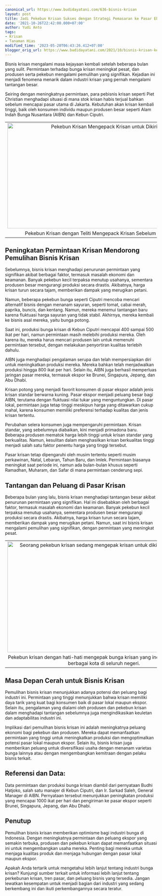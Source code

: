 ```yaml
---
canonical_url: https://www.budidayatani.com/636-bisnis-krisan
layout: post
title: Jadi Pekebun Krisan Sukses dengan Strategi Pemasaran ke Pasar Ekspor yang Terbuka!
date: '2021-10-26T22:42:00.000+07:00'
author: Yudi Anto
tags:
- Krisan
- Tanaman Hias
modified_time: '2023-05-20T06:43:26.412+07:00'
blogger_orig_url: https://www.budidayatani.com/2021/10/bisnis-krisan-kembali-bersinar.html
---
```


<p>Bisnis krisan mengalami masa kejayaan kembali setelah beberapa bulan yang sulit. Permintaan terhadap bunga krisan meningkat pesat, dan produsen serta pekebun mengalami pemulihan yang signifikan. Kejadian ini menjadi fenomena menarik dalam industri krisan yang pernah mengalami tantangan besar.</p><p>Seiring dengan meningkatnya permintaan, para pebisnis krisan seperti Piet Christian menghadapi situasi di mana stok krisan habis terjual bahkan sebelum mencapai pasar utama di Jakarta. Kebutuhan akan krisan kembali tinggi, baik oleh konsumen individu maupun produsen besar seperti Alam Indah Bunga Nusantara (AIBN) dan Kebun Ciputri.</p><table align="center" cellpadding="0" cellspacing="0" class="tr-caption-container" style="margin-left: auto; margin-right: auto;"><tbody><tr><td style="text-align: center;"><a href="https://blogger.googleusercontent.com/img/b/R29vZ2xl/AVvXsEgtQ8daDTu_RrG3R0IpVyB6gwp-6CqHYsjnONThjgKjjhrEoaohEZoPBGpkza35JzAdCVi_AogwATBMDe1Y31PAOGo8_ufxX-q7OUwKU5-n8QvzleApTonEZtC3rgBRXXdcgauNGkgs2U65prE1F7zGt8GlBkgjNQAS5yzLCPpyIYbrRQJfc9fLNHkraA/s2213/krisan%20(2).jpg" imageanchor="1" style="margin-left: auto; margin-right: auto;"><img alt="Pekebun Krisan Mengepack Krisan untuk Dikirim" border="0" data-original-height="1200" data-original-width="2213" height="348" src="https://blogger.googleusercontent.com/img/b/R29vZ2xl/AVvXsEgtQ8daDTu_RrG3R0IpVyB6gwp-6CqHYsjnONThjgKjjhrEoaohEZoPBGpkza35JzAdCVi_AogwATBMDe1Y31PAOGo8_ufxX-q7OUwKU5-n8QvzleApTonEZtC3rgBRXXdcgauNGkgs2U65prE1F7zGt8GlBkgjNQAS5yzLCPpyIYbrRQJfc9fLNHkraA/w640-h348/krisan%20(2).jpg" title="Mengemas Krisan: Persiapan Pengiriman dari Pekebun Krisan" width="640" /></a></td></tr><tr><td class="tr-caption" style="text-align: center;">Pekebun Krisan dengan Teliti Mengepack Krisan Sebelum Pengiriman</td></tr></tbody></table><h2>Peningkatan Permintaan Krisan Mendorong Pemulihan Bisnis Krisan</h2><p>Sebelumnya, bisnis krisan menghadapi penurunan permintaan yang signifikan akibat berbagai faktor, termasuk masalah ekonomi dan keamanan. Banyak pekebun kecil terpaksa menutup usahanya, sementara produsen besar mengurangi produksi secara drastis. Akibatnya, harga krisan turun secara tajam, memberikan dampak yang merugikan petani.</p><p>Namun, beberapa pekebun bunga seperti Ciputri mencoba mencari alternatif bisnis dengan menanam sayuran, seperti tomat, cabai merah, paprika, buncis, dan kentang. Namun, mereka menemui tantangan baru karena fluktuasi harga sayuran yang tidak stabil. Akhirnya, mereka kembali ke bisnis asal mereka, yaitu bunga potong.</p><p>Saat ini, produksi bunga krisan di Kebun Ciputri mencapai 400 sampai 500 ikat per hari, namun permintaan masih melebihi produksi mereka. Oleh karena itu, mereka harus mencari produsen lain untuk memenuhi permintaan tersebut, dengan melakukan penyortiran kualitas terlebih dahulu.</p><p>AIBN juga menghadapi pengalaman serupa dan telah mempersiapkan diri untuk meningkatkan produksi mereka. Mereka bahkan telah menjadwalkan produksi hingga 800 ikat per hari. Selain itu, AIBN juga berhasil memperluas jaringan pasar mereka, termasuk ekspor ke Brunei, Singapura, Jepang, dan Abu Dhabi.</p><p>Krisan potong yang menjadi favorit konsumen di pasar ekspor adalah jenis krisan standar berwarna kuning. Pasar ekspor menjadi peluang besar bagi AIBN, terutama dengan fluktuasi nilai tukar yang menguntungkan. Di pasar lokal, permintaan juga tetap tinggi meskipun harga yang ditawarkan cukup mahal, karena konsumen memiliki preferensi terhadap kualitas dan jenis krisan tertentu.</p><p>Perubahan selera konsumen juga mempengaruhi permintaan. Krisan standar, yang sebelumnya diabaikan, kini menjadi primadona baru. Beberapa produsen mematok harga lebih tinggi untuk krisan standar yang berkualitas. Namun, kesulitan dalam menghasilkan krisan berkualitas tinggi menjadi salah satu faktor penentu harga yang tinggi tersebut.</p><p>Pasar krisan tetap dipengaruhi oleh musim tertentu seperti musim perkawinan, Natal, Lebaran, Tahun Baru, dan Imlek. Permintaan biasanya meningkat saat periode ini, namun ada bulan-bulan khusus seperti Ramadhan, Muharam, dan Safar di mana permintaan cenderung sepi.</p><h2>Tantangan dan Peluang di Pasar Krisan</h2><p>Beberapa bulan yang lalu, bisnis krisan menghadapi tantangan besar akibat penurunan permintaan yang signifikan. Hal ini disebabkan oleh berbagai faktor, termasuk masalah ekonomi dan keamanan. Banyak pekebun kecil terpaksa menutup usahanya, sementara produsen besar mengurangi produksi secara drastis. Akibatnya, harga krisan turun secara tajam, memberikan dampak yang merugikan petani. Namun, saat ini bisnis krisan mengalami pemulihan yang signifikan, dengan permintaan yang meningkat pesat.</p><table align="center" cellpadding="0" cellspacing="0" class="tr-caption-container" style="margin-left: auto; margin-right: auto;"><tbody><tr><td style="text-align: center;"><a href="https://blogger.googleusercontent.com/img/b/R29vZ2xl/AVvXsEgJwr0BVt26XJMmAoG0OsjA0RaXjwfMbpO_lwlQ6gygnNQHD4fLQTKH4_iWag-ufraiTTYU9ljP24PfhlWZ9Vax9sE68vefHm6RpgkTcChunZyu5DbmXK2nGxAkrIFxXQ3zUDeVIBqURvUjmYAIpqBiv6Nu04bniEtMeiJ_9fq93KveP_GLBOesPrXhxQ/s2101/krisan.jpg" imageanchor="1" style="margin-left: auto; margin-right: auto;"><img alt="Seorang pekebun krisan sedang mengepak krisan untuk dikirim ke luar kota." border="0" data-original-height="1200" data-original-width="2101" height="366" src="https://blogger.googleusercontent.com/img/b/R29vZ2xl/AVvXsEgJwr0BVt26XJMmAoG0OsjA0RaXjwfMbpO_lwlQ6gygnNQHD4fLQTKH4_iWag-ufraiTTYU9ljP24PfhlWZ9Vax9sE68vefHm6RpgkTcChunZyu5DbmXK2nGxAkrIFxXQ3zUDeVIBqURvUjmYAIpqBiv6Nu04bniEtMeiJ_9fq93KveP_GLBOesPrXhxQ/w640-h366/krisan.jpg" title="Mengepak Krisan untuk Pengiriman: Pekebun Krisan Siap Mengirimkan Bunga Berkualitas Tinggi ke Seluruh Kota" width="640" /></a></td></tr><tr><td class="tr-caption" style="text-align: center;">Pekebun krisan dengan hati-hati mengepak bunga krisan yang indah, siap dikirim ke berbagai kota di seluruh negeri.</td></tr></tbody></table><h2>Masa Depan Cerah untuk Bisnis Krisan</h2><p>Pemulihan bisnis krisan menunjukkan adanya potensi dan peluang bagi industri ini. Permintaan yang tinggi menunjukkan bahwa krisan memiliki daya tarik yang kuat bagi konsumen baik di pasar lokal maupun ekspor. Selain itu, pengalaman yang dialami oleh produsen dan pekebun krisan dalam menghadapi tantangan sebelumnya juga mengindikasikan keuletan dan adaptabilitas industri ini.</p><p>Implikasi dari pemulihan bisnis krisan ini adalah meningkatnya peluang ekonomi bagi pekebun dan produsen. Mereka dapat memanfaatkan permintaan yang tinggi untuk meningkatkan produksi dan mengoptimalkan potensi pasar lokal maupun ekspor. Selain itu, bisnis krisan juga memberikan peluang untuk diversifikasi usaha dengan menanam varietas bunga lainnya atau dengan mengembangkan kemitraan dengan pelaku bisnis terkait.</p><h2>Referensi dan Data:</h2><p>Data permintaan dan produksi bunga krisan diambil dari pernyataan Budhi Hatjoko, salah satu manajer di Kebun Ciputri, dan Ir. Sarkad Saleh, General Manager di AIBN. Pernyataan tersebut menunjukkan peningkatan produksi yang mencapai 1000 ikat per hari dan pengiriman ke pasar ekspor seperti Brunei, Singapura, Jepang, dan Abu Dhabi.</p><h2>Penutup</h2><p>Pemulihan bisnis krisan memberikan optimisme bagi industri bunga di Indonesia. Dengan meningkatnya permintaan dan peluang ekspor yang semakin terbuka, produsen dan pekebun krisan dapat memanfaatkan situasi ini untuk mengembangkan usaha mereka. Penting bagi mereka untuk menjaga kualitas produk dan menjaga hubungan dengan pasar lokal maupun ekspor.</p><p>Apakah Anda tertarik untuk mengetahui lebih lanjut tentang industri bunga krisan? Kunjungi sumber terkait untuk informasi lebih lanjut tentang perkebunan krisan, tren pasar, dan peluang bisnis yang tersedia. Jangan lewatkan kesempatan untuk menjadi bagian dari industri yang sedang berkembang ini dan ikuti perkembangannya secara teratur.</p>